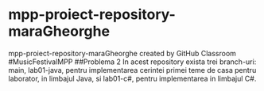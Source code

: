 # mpp-proiect-repository-maraGheorghe
mpp-proiect-repository-maraGheorghe created by GitHub Classroom
#MusicFestivalMPP
##Problema 2
In acest repository exista trei branch-uri: main, lab01-java, pentru implementarea cerintei primei teme de casa pentru laborator,
in limbajul Java, si lab01-c#, pentru implementarea in limbajul C#.
